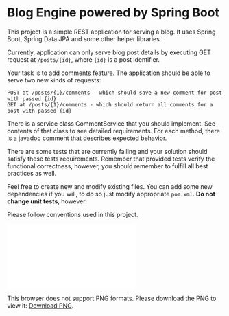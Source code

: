 Blog Engine powered by Spring Boot
=

This project is a simple REST application for serving a blog. It uses Spring Boot, Spring Data JPA and some other helper libraries.

Currently, application can only serve blog post details by executing GET request at `/posts/{id}`, where `{id}` is a post identifier.

Your task is to add comments feature. The application should be able to serve two new kinds of requests:

    POST at /posts/{1}/comments - which should save a new comment for post with passed {id}
    GET at /posts/{1}/comments - which should return all comments for a post with passed {id}

There is a service class CommentService that you should implement. See contents of that class to see detailed requirements. For each method, there is a javadoc comment that describes expected behavior.

There are some tests that are currently failing and your solution should satisfy these tests requirements.
Remember that provided tests verify the functional correctness, however, you should remember to fulfill all best practices as well.

Feel free to create new and modify existing files. You can add some new dependencies if you will, to do so just modify appropriate `pom.xml`. **Do not change unit tests**, however.

Please follow conventions used in this project.

<object data="README.PNG" type="image/png" width="700px" height="700px">
    <embed src="README.pngf">
        <p>This browser does not support PNG formats. Please download the PNG to view it: <a href="README.PNG">Download PNG</a>.</p>
    </embed>
</object>

